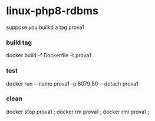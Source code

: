 # linux-php8-rdbms

suppose you builkd a tag prova1 

### build tag
docker build -f Dockerfile -t prova1 .

### test 
docker run --name prova1 -p 8079:80 --detach prova1

### clean 
docker stop prova1 ; docker rm prova1 ; docker rmi prova1 ;
